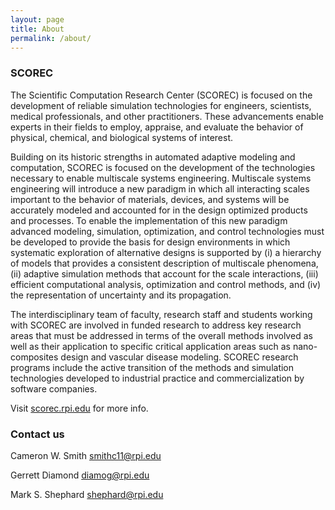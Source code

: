 ```yaml
---
layout: page
title: About
permalink: /about/
---
```


### SCOREC

The Scientific Computation Research Center (SCOREC) is focused on the
development of reliable simulation technologies for engineers, scientists,
medical professionals, and other practitioners. These advancements enable
experts in their fields to employ, appraise, and evaluate the behavior of
physical, chemical, and biological systems of interest.


Building on its historic strengths in automated adaptive modeling and
computation, SCOREC is focused on the development of the technologies necessary
to enable multiscale systems engineering. Multiscale systems engineering will
introduce a new paradigm in which all interacting scales important to the
behavior of materials, devices, and systems will be accurately modeled and
accounted for in the design optimized products and processes. To enable the
implementation of this new paradigm advanced modeling, simulation, optimization,
and control technologies must be developed to provide the basis for design
environments in which systematic exploration of alternative designs is supported
by (i) a hierarchy of models that provides a consistent description of
multiscale phenomena, (ii) adaptive simulation methods that account for the
scale interactions, (iii) efficient computational analysis, optimization and
control methods, and (iv) the representation of uncertainty and its propagation.

The interdisciplinary team of faculty, research staff and students working with
SCOREC are involved in funded research to address key research areas that must
be addressed in terms of the overall methods involved as well as their
application to specific critical application areas such as nano-composites
design and vascular disease modeling. SCOREC research programs include the
active transition of the methods and simulation technologies developed to
industrial practice and commercialization by software companies.

Visit [scorec.rpi.edu](http://scorec.rpi.edu/about_us.php) for more info.

### Contact us

Cameron W. Smith [smithc11@rpi.edu](mailto:smithc11@rpi.edu)

Gerrett Diamond [diamog@rpi.edu](mailto:diamog@rpi.edu)

Mark S. Shephard [shephard@rpi.edu](mailto:shephard@rpi.edu)
